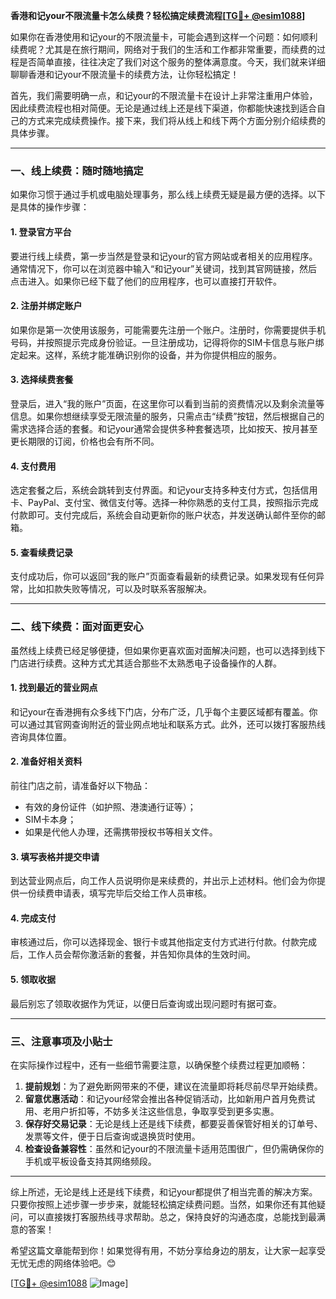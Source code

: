 **香港和记your不限流量卡怎么续费？轻松搞定续费流程[[TG💪+ @esim1088](https://t.me/s/esim1088)]**

如果你在香港使用和记your的不限流量卡，可能会遇到这样一个问题：如何顺利续费呢？尤其是在旅行期间，网络对于我们的生活和工作都非常重要，而续费的过程是否简单直接，往往决定了我们对这个服务的整体满意度。今天，我们就来详细聊聊香港和记your不限流量卡的续费方法，让你轻松搞定！

首先，我们需要明确一点，和记your的不限流量卡在设计上非常注重用户体验，因此续费流程也相对简便。无论是通过线上还是线下渠道，你都能快速找到适合自己的方式来完成续费操作。接下来，我们将从线上和线下两个方面分别介绍续费的具体步骤。

---

### **一、线上续费：随时随地搞定**

如果你习惯于通过手机或电脑处理事务，那么线上续费无疑是最方便的选择。以下是具体的操作步骤：

#### **1. 登录官方平台**
要进行线上续费，第一步当然是登录和记your的官方网站或者相关的应用程序。通常情况下，你可以在浏览器中输入“和记your”关键词，找到其官网链接，然后点击进入。如果你已经下载了他们的应用程序，也可以直接打开软件。

#### **2. 注册并绑定账户**
如果你是第一次使用该服务，可能需要先注册一个账户。注册时，你需要提供手机号码，并按照提示完成身份验证。一旦注册成功，记得将你的SIM卡信息与账户绑定起来。这样，系统才能准确识别你的设备，并为你提供相应的服务。

#### **3. 选择续费套餐**
登录后，进入“我的账户”页面，在这里你可以看到当前的资费情况以及剩余流量等信息。如果你想继续享受无限流量的服务，只需点击“续费”按钮，然后根据自己的需求选择合适的套餐。和记your通常会提供多种套餐选项，比如按天、按月甚至更长期限的订阅，价格也会有所不同。

#### **4. 支付费用**
选定套餐之后，系统会跳转到支付界面。和记your支持多种支付方式，包括信用卡、PayPal、支付宝、微信支付等。选择一种你熟悉的支付工具，按照指示完成付款即可。支付完成后，系统会自动更新你的账户状态，并发送确认邮件至你的邮箱。

#### **5. 查看续费记录**
支付成功后，你可以返回“我的账户”页面查看最新的续费记录。如果发现有任何异常，比如扣款失败等情况，可以及时联系客服解决。

---

### **二、线下续费：面对面更安心**

虽然线上续费已经足够便捷，但如果你更喜欢面对面解决问题，也可以选择到线下门店进行续费。这种方式尤其适合那些不太熟悉电子设备操作的人群。

#### **1. 找到最近的营业网点**
和记your在香港拥有众多线下门店，分布广泛，几乎每个主要区域都有覆盖。你可以通过其官网查询附近的营业网点地址和联系方式。此外，还可以拨打客服热线咨询具体位置。

#### **2. 准备好相关资料**
前往门店之前，请准备好以下物品：
- 有效的身份证件（如护照、港澳通行证等）；
- SIM卡本身；
- 如果是代他人办理，还需携带授权书等相关文件。

#### **3. 填写表格并提交申请**
到达营业网点后，向工作人员说明你是来续费的，并出示上述材料。他们会为你提供一份续费申请表，填写完毕后交给工作人员审核。

#### **4. 完成支付**
审核通过后，你可以选择现金、银行卡或其他指定支付方式进行付款。付款完成后，工作人员会帮你激活新的套餐，并告知你具体的生效时间。

#### **5. 领取收据**
最后别忘了领取收据作为凭证，以便日后查询或出现问题时有据可查。

---

### **三、注意事项及小贴士**

在实际操作过程中，还有一些细节需要注意，以确保整个续费过程更加顺畅：

1. **提前规划**：为了避免断网带来的不便，建议在流量即将耗尽前尽早开始续费。
2. **留意优惠活动**：和记your经常会推出各种促销活动，比如新用户首月免费试用、老用户折扣等，不妨多关注这些信息，争取享受到更多实惠。
3. **保存好交易记录**：无论是线上还是线下续费，都要妥善保管好相关的订单号、发票等文件，便于日后查询或退换货时使用。
4. **检查设备兼容性**：虽然和记your的不限流量卡适用范围很广，但仍需确保你的手机或平板设备支持其网络频段。

---

综上所述，无论是线上还是线下续费，和记your都提供了相当完善的解决方案。只要你按照上述步骤一步步来，就能轻松搞定续费问题。当然，如果你还有其他疑问，可以直接拨打客服热线寻求帮助。总之，保持良好的沟通态度，总能找到最满意的答案！

希望这篇文章能帮到你！如果觉得有用，不妨分享给身边的朋友，让大家一起享受无忧无虑的网络体验吧。😊

[[TG💪+ @esim1088](https://t.me/s/esim1088) ![Image](https://i.postimg.cc/4NQfJmqS/Snipaste-2025-05-13-00-14-12.png)]